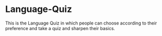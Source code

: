 # Language-Quiz
This is the Language Quiz in which people can choose according to their preference and take a quiz and sharpen their basics.
